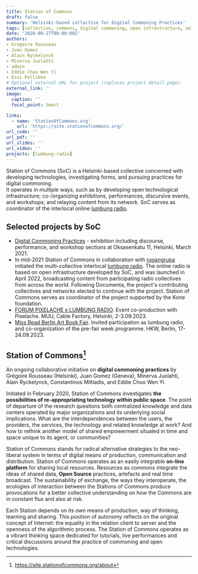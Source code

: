 ```yaml
---
title: Station of Commons
draft: false 
summary: 'Helsinki-based collective for Digital Commoning Practices'
tags: [collective, commons, digital commoning, open infrastructure, online radio, Helsinki]
date: '2020-08-27T00:00:00Z'
authors: 
- Gregoire Rousseau
- Juan Gomez
- Alain Ryckelynck
- Minerva Juolahti
- admin
- Eddie Choo Wen Yi
- Essi Pellikka
# Optional external URL for project (replaces project detail page).
external_link: ''
image:
  caption: ''
  focal_point: Smart

links:
  - name: 'StationOfCommons.org'
    url: 'https://site.stationofcommons.org/'
url_code: ''
url_pdf: ''
url_slides: ''
url_video: ''
projects: [lumbung-radio]
---
```


Station of Commons (SoC) is a Helsinki-based collective concerned with developing technologies, investigating forms, and pursuing practices for digital commoning.  
It operates in multiple ways, such as by developing open technological infrastructure; co-/organizing exhibitions, performances, discursive events, and workshops; and relaying content from its network. SoC serves as coordinator of the interlocal online [lumbung radio](https://lumbungradio.org/).
## Selected projects by SoC

- [Digital Commoning Practices](../../event/digital-commoning-practices) - exhibition including discourse, performance, and workshop sections at Oksasenkatu 11, Helsinki, March 2021. 
- In mid-2021 Station of Commons in collaboration with [rugangrupa](https://ruangrupa.id/en/) initiated the multi-collective interlocal [lumbung radio](../lumbung-radio). The online radio is based on open infrastructure developed by SoC, and was launched in April 2022, broadcasting content from participating radio collectives from across the world. Following Documenta, the project's contributing collectives and networks elected to continue with the project. Station of Commons serves as coordinator of the project supported by the Kone foundation. 
- [FORUM PIXELACHE x LUMBUNG RADIO](https://www.pixelache.ac/posts/forum-pixelache-x-lumbung-radio). Event co-production with Pixelache. MUU, Cable Factory, Helsinki, 2-3.09.2023.
- [Miss Read Berlin Art Book Fair](../../event/miss-read). Invited participation as lumbung radio, and co-organization of the pre-fair week programme. HKW, Berlin, 17-24.09.2023. 
<!--
## SoC history

Station of Commons was originally founded in 2020 by Gregoire Rousseau and Juan Gomez. 
Alain Ryckelynck develops and maintains the open infrastructure by Station of Commons. 
Performance artist Minerva Juolahti and researcher Constantinos Miltiadis joined later to assist with coordination and production. 
Visual artists Eddie Choo Wen Yi joined during Documenta fifteen in 2022 and serves as lumbung radio coordinator, and Essi Pellikka joined in 2023 as coordinator for the lumbung radio publication.  

-->

## Station of Commons[^about]

[^about]: https://site.stationofcommons.org/about

An ongoing collaborative initiative on **digital commoning practices** by Grégoire Rousseau (Helsinki), Juan Gomez (Geneva), Minerva Juolahti, Alain Ryckelynck, Constantinos Miltiadis, and Eddie Choo Wen Yi.

Initiated in February 2020, Station of Commons investigates **the possibilities of re-appropriating technology within public space**. The point of departure of the research questions both centralized knowledge and data centers operated by major organizations and its underlying social implications. What are the interdependences between the users, the providers, the services, the technology and related knowledge at work? And how to rethink another model of shared empowerment situated in time and space unique to its agent, or communities?

Station of Commons stands for radical alternative strategies to the neo-liberal system in terms of digital means of production, communication and distribution. Station of Commons operates as an easily integrable **on-line platform** for sharing local resources. Resources as commons integrate the ideas of shared data, **Open Source** practices, artefacts and real time broadcast. The sustainability of exchange, the ways they interoperate, the ecologies of interaction between the Stations of Commons produce provocations for a better collective understanding on how the Commons are in constant flux and also at risk.

Each Station depends on its own means of production, way of thinking, learning and sharing. This position of autonomy reflects on the original concept of Internet: the equality in the relation client to server and the openness of the algorithmic process. The Station of Commons operates as a vibrant thinking space dedicated for tutorials, live performances and critical discussions around the practice of commoning and open technologies.
